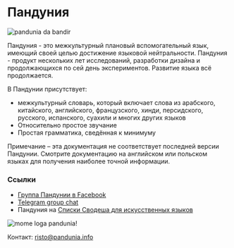 Пандуния
========

![](http://www.pandunia.info/bandir/bandir.png "pandunia da bandir")


Пандуния - это межкультурный плановый вспомогательный язык, имеющий своей целью достижение языковой нейтральности. Пандуния - продукт нескольких лет исследований, разработки дизайна и продолжающихся по сей день экспериментов. Развитие языка всё продолжается.

В Пандунии присутствует:

- межкультурный словарь, который включает слова из арабского, китайского, английского, французского, хинди, персидского, русского, испанского, суахили и многих других языков
- Относительно простое звучание
- Простая грамматика, сведённая к минимуму

Примечание – эта документация не соответствует последней версии Пандунии. Смотрите документацию на английском или польском языках для получения наиболее точной информации.


### Ссылки

- [Группа Пандунии в Facebook](http://www.facebook.com/groups/pandunia)
- [Telegram group chat](https://t.me/joinchat/AAAAAEPVsifmS6xRLAlxVA)
- Пандуния на [Списки Сводеша для искусственных языков](https://ru.wiktionary.org/wiki/%D0%9F%D1%80%D0%B8%D0%BB%D0%BE%D0%B6%D0%B5%D0%BD%D0%B8%D0%B5:%D0%A1%D0%BF%D0%B8%D1%81%D0%BA%D0%B8_%D0%A1%D0%B2%D0%BE%D0%B4%D0%B5%D1%88%D0%B0_%D0%B4%D0%BB%D1%8F_%D0%B8%D1%81%D0%BA%D1%83%D1%81%D1%81%D1%82%D0%B2%D0%B5%D0%BD%D0%BD%D1%8B%D1%85_%D1%8F%D0%B7%D1%8B%D0%BA%D0%BE%D0%B2)

![](http://www.pandunia.info/grafe/mome_loga_pandunia.png "mome loga pandunia!")


Контакт: [risto@pandunia.info](mailto:risto@pandunia.info)

